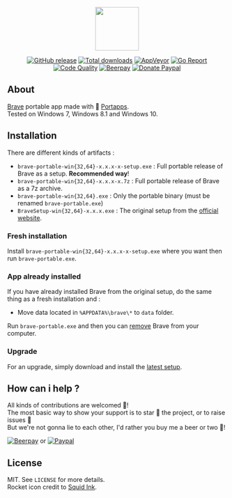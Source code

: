<p align="center"><a href="https://github.com/portapps/brave-portable" target="_blank"><img width="100" src="https://github.com/portapps/brave-portable/blob/master/res/papp.png"></a></p>

<p align="center">
  <a href="https://github.com/portapps/brave-portable/releases/latest"><img src="https://img.shields.io/github/release/portapps/brave-portable.svg?style=flat-square" alt="GitHub release"></a>
  <a href="https://github.com/portapps/brave-portable/releases/latest"><img src="https://img.shields.io/github/downloads/portapps/brave-portable/total.svg?style=flat-square" alt="Total downloads"></a>
  <a href="https://ci.appveyor.com/project/crazy-max/brave-portable"><img src="https://img.shields.io/appveyor/ci/crazy-max/brave-portable.svg?style=flat-square" alt="AppVeyor"></a>
  <a href="https://goreportcard.com/report/github.com/portapps/brave-portable"><img src="https://goreportcard.com/badge/github.com/portapps/brave-portable?style=flat-square" alt="Go Report"></a>
  <a href="https://www.codacy.com/app/portapps/brave-portable"><img src="https://img.shields.io/codacy/grade/a416cd778ef743de91623aca7a622a8e.svg?style=flat-square" alt="Code Quality"></a>
  <a href="https://beerpay.io/portapps/portapps"><img src="https://img.shields.io/beerpay/portapps/portapps.svg?style=flat-square" alt="Beerpay"></a>
  <a href="https://www.paypal.com/cgi-bin/webscr?cmd=_s-xclick&hosted_button_id=WQD7AQGPDEPSG"><img src="https://img.shields.io/badge/donate-paypal-7057ff.svg?style=flat-square" alt="Donate Paypal"></a>
</p>

## About

[Brave](https://brave.com) portable app made with 🚀 [Portapps](https://github.com/portapps).<br />
Tested on Windows 7, Windows 8.1 and Windows 10.

## Installation

There are different kinds of artifacts :

* `brave-portable-win{32,64}-x.x.x-x-setup.exe` : Full portable release of Brave as a setup. **Recommended way**!
* `brave-portable-win{32,64}-x.x.x-x.7z` : Full portable release of Brave as a 7z archive.
* `brave-portable-win{32,64}.exe` : Only the portable binary (must be renamed `brave-portable.exe`)
* `BraveSetup-win{32,64}-x.x.x.exe` : The original setup from the [official website](https://brave.com/downloads.html).

### Fresh installation

Install `brave-portable-win{32,64}-x.x.x-x-setup.exe` where you want then run `brave-portable.exe`.

### App already installed

If you have already installed Brave from the original setup, do the same thing as a fresh installation and :

* Move data located in `%APPDATA%\brave\*` to `data` folder.

Run `brave-portable.exe` and then you can [remove](https://support.microsoft.com/en-us/instantanswers/ce7ba88b-4e95-4354-b807-35732db36c4d/repair-or-remove-programs) Brave from your computer.

### Upgrade

For an upgrade, simply download and install the [latest setup](https://github.com/portapps/brave-portable/releases/latest).

## How can i help ?

All kinds of contributions are welcomed :raised_hands:!<br />
The most basic way to show your support is to star :star2: the project, or to raise issues :speech_balloon:<br />
But we're not gonna lie to each other, I'd rather you buy me a beer or two :beers:!

[![Beerpay](https://beerpay.io/portapps/portapps/badge.svg?style=beer-square)](https://beerpay.io/portapps/portapps)
or [![Paypal](https://raw.githubusercontent.com/portapps/portapps/master/res/paypal.svg)](https://www.paypal.com/cgi-bin/webscr?cmd=_s-xclick&hosted_button_id=WQD7AQGPDEPSG)

## License

MIT. See `LICENSE` for more details.<br />
Rocket icon credit to [Squid Ink](http://thesquid.ink).
